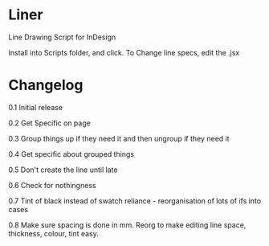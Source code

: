 # Liner
Line Drawing Script for InDesign

Install into Scripts folder, and click.
To Change line specs, edit the .jsx


# Changelog
0.1 Initial release

0.2 Get Specific on page

0.3 Group things up if they need it and then ungroup if they need it

0.4 Get specific about grouped things

0.5 Don't create the line until late

0.6 Check for nothingness

0.7 Tint of black instead of swatch reliance - reorganisation of lots of ifs into cases 

0.8 Make sure spacing is done in mm. Reorg to make editing line space, thickness, colour, tint easy.  
